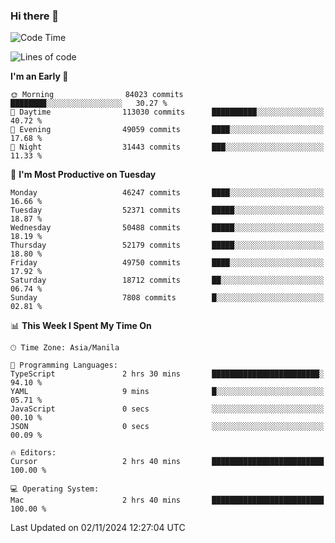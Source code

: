 ### Hi there 👋

<!--START_SECTION:waka-->
![Code Time](http://img.shields.io/badge/Code%20Time-5%2C669%20hrs%2020%20mins-blue)

![Lines of code](https://img.shields.io/badge/From%20Hello%20World%20I%27ve%20Written-121.2%20million%20lines%20of%20code-blue)

**I'm an Early 🐤** 

```text
🌞 Morning                84023 commits       ████████░░░░░░░░░░░░░░░░░   30.27 % 
🌆 Daytime                113030 commits      ██████████░░░░░░░░░░░░░░░   40.72 % 
🌃 Evening                49059 commits       ████░░░░░░░░░░░░░░░░░░░░░   17.68 % 
🌙 Night                  31443 commits       ███░░░░░░░░░░░░░░░░░░░░░░   11.33 % 
```
📅 **I'm Most Productive on Tuesday** 

```text
Monday                   46247 commits       ████░░░░░░░░░░░░░░░░░░░░░   16.66 % 
Tuesday                  52371 commits       █████░░░░░░░░░░░░░░░░░░░░   18.87 % 
Wednesday                50488 commits       █████░░░░░░░░░░░░░░░░░░░░   18.19 % 
Thursday                 52179 commits       █████░░░░░░░░░░░░░░░░░░░░   18.80 % 
Friday                   49750 commits       ████░░░░░░░░░░░░░░░░░░░░░   17.92 % 
Saturday                 18712 commits       ██░░░░░░░░░░░░░░░░░░░░░░░   06.74 % 
Sunday                   7808 commits        █░░░░░░░░░░░░░░░░░░░░░░░░   02.81 % 
```


📊 **This Week I Spent My Time On** 

```text
🕑︎ Time Zone: Asia/Manila

💬 Programming Languages: 
TypeScript               2 hrs 30 mins       ████████████████████████░   94.10 % 
YAML                     9 mins              █░░░░░░░░░░░░░░░░░░░░░░░░   05.71 % 
JavaScript               0 secs              ░░░░░░░░░░░░░░░░░░░░░░░░░   00.10 % 
JSON                     0 secs              ░░░░░░░░░░░░░░░░░░░░░░░░░   00.09 % 

🔥 Editors: 
Cursor                   2 hrs 40 mins       █████████████████████████   100.00 % 

💻 Operating System: 
Mac                      2 hrs 40 mins       █████████████████████████   100.00 % 
```


 Last Updated on 02/11/2024 12:27:04 UTC
<!--END_SECTION:waka-->


<!--
**rad182/rad182** is a ✨ _special_ ✨ repository because its `README.md` (this file) appears on your GitHub profile.

Here are some ideas to get you started:

- 🔭 I’m currently working on ...
- 🌱 I’m currently learning ...
- 👯 I’m looking to collaborate on ...
- 🤔 I’m looking for help with ...
- 💬 Ask me about ...
- 📫 How to reach me: ...
- 😄 Pronouns: ...
- ⚡ Fun fact: ...
-->
